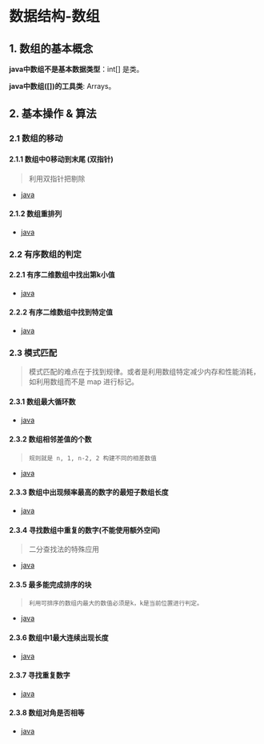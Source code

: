 # 数据结构-数组

## 1. 数组的基本概念

**java中数组不是基本数据类型**：int[] 是类。

**java中数组([])的工具类**: Arrays。



## 2. 基本操作 & 算法

### 2.1 数组的移动

#### 2.1.1 数组中0移动到末尾 (双指针)

> 利用双指针把剔除

- [java](https://github.com/Whojohn/learn/tree/master/src/main/java/%E6%95%B0%E6%8D%AE%E7%BB%93%E6%9E%84/%E6%95%B0%E7%BB%84/MoveZeroes.java)

#### 2.1.2 数组重排列

- [java](https://github.com/Whojohn/learn/tree/master/src/main/java/%E6%95%B0%E6%8D%AE%E7%BB%93%E6%9E%84/%E6%95%B0%E7%BB%84/ReshapeTheMatrix.java)

### 2.2 有序数组的判定

#### 2.2.1 有序二维数组中找出第k小值

- [java](https://github.com/Whojohn/learn/tree/master/src/main/java/%E6%95%B0%E6%8D%AE%E7%BB%93%E6%9E%84/%E6%95%B0%E7%BB%84/KthSmallestElementInASortedMatrix.java)

#### 2.2.2 有序二维数组中找到特定值

- [java](https://github.com/Whojohn/learn/tree/master/src/main/java/%E6%95%B0%E6%8D%AE%E7%BB%93%E6%9E%84/%E6%95%B0%E7%BB%84/SearchA2dMatrixIi.java)



### 2.3 模式匹配

> 模式匹配的难点在于找到规律。或者是利用数组特定减少内存和性能消耗，如利用数组而不是 map 进行标记。

#### 2.3.1 数组最大循环数

- [java](https://github.com/Whojohn/learn/tree/master/src/main/java/%E6%95%B0%E6%8D%AE%E7%BB%93%E6%9E%84/%E6%95%B0%E7%BB%84/ArrayNesting.java)

#### 2.3.2 数组相邻差值的个数

> ```
> 规则就是 n, 1, n-2, 2 构建不同的相差数值
> ```

- [java](https://github.com/Whojohn/learn/tree/master/src/main/java/%E6%95%B0%E6%8D%AE%E7%BB%93%E6%9E%84/%E6%95%B0%E7%BB%84/BeautifulArrangementIi.java)

#### 2.3.3 数组中出现频率最高的数字的最短子数组长度

- [java](https://github.com/Whojohn/learn/tree/master/src/main/java/%E6%95%B0%E6%8D%AE%E7%BB%93%E6%9E%84/%E6%95%B0%E7%BB%84/DegreeOfAnArray.java)

#### 2.3.4 寻找数组中重复的数字(不能使用额外空间)

> 二分查找法的特殊应用

- [java](https://github.com/Whojohn/learn/tree/master/src/main/java/%E6%95%B0%E6%8D%AE%E7%BB%93%E6%9E%84/%E6%95%B0%E7%BB%84/FindTheDuplicateNumber.java)

#### 2.3.5 最多能完成排序的块

> ```
> 利用可排序的数组内最大的数值必须是k，k是当前位置进行判定。
> ```

- [java](https://github.com/Whojohn/learn/tree/master/src/main/java/%E6%95%B0%E6%8D%AE%E7%BB%93%E6%9E%84/%E6%95%B0%E7%BB%84/MaxChunksToMakeSorted.java)

#### 2.3.6 数组中1最大连续出现长度

- [java](https://github.com/Whojohn/learn/tree/master/src/main/java/%E6%95%B0%E6%8D%AE%E7%BB%93%E6%9E%84/%E6%95%B0%E7%BB%84/MaxConsecutiveOnes.java)

#### 2.3.7 寻找重复数字

- [java](https://github.com/Whojohn/learn/tree/master/src/main/java/%E6%95%B0%E6%8D%AE%E7%BB%93%E6%9E%84/%E6%95%B0%E7%BB%84/SetMismatch.java)

#### 2.3.8 数组对角是否相等

- [java](https://github.com/Whojohn/learn/tree/master/src/main/java/%E6%95%B0%E6%8D%AE%E7%BB%93%E6%9E%84/%E6%95%B0%E7%BB%84/ToeplitzMatrix.java)

